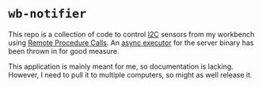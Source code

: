 # `wb-notifier`

This repo is a collection of code to control [I2C](https://en.wikipedia.org/wiki/I%C2%B2C)
sensors from my workbench using [Remote Procedure Calls](https://github.com/jamesmunns/postcard-rpc).
An [async executor](https://github.com/smol-rs/smol) for the server binary has
been thrown in for good measure.

This application is mainly meant for me, so documentation is lacking. However,
I need to pull it to multiple computers, so might as well release it.
